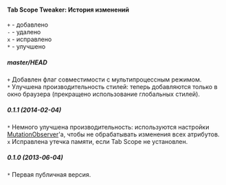 ﻿#### Tab Scope Tweaker: История изменений

`+` - добавлено<br>
`-` - удалено<br>
`x` - исправлено<br>
`*` - улучшено<br>

##### master/HEAD
`+` Добавлен флаг совместимости с мультипроцессным режимом.<br>
`*` Улучшена производительность стилей: теперь добавляются только в окно браузера (прекращено использование глобальных стилей).<br>

##### 0.1.1 (2014-02-04)
`*` Немного улучшена производительность: используются настройки <a href="https://developer.mozilla.org/en-US/docs/Web/API/MutationObserver">MutationObserver</a>'а, чтобы не обрабатывать изменения всех атрибутов.<br>
`x` Исправлена утечка памяти, если Tab Scope не установлен.<br>

##### 0.1.0 (2013-06-04)
`*` Первая публичная версия.<br>